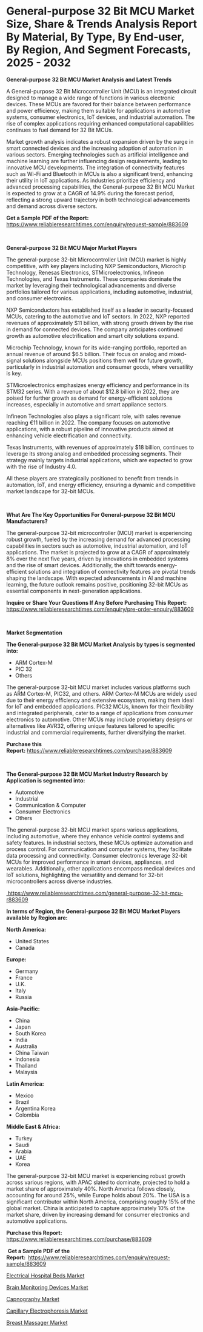 <p><h1>General-purpose 32 Bit MCU Market Size, Share & Trends Analysis Report By Material, By Type, By End-user, By Region, And Segment Forecasts, 2025 - 2032</h1></p><p><strong>General-purpose 32 Bit MCU Market Analysis and Latest Trends</strong></p>
<p><p>A General-purpose 32 Bit Microcontroller Unit (MCU) is an integrated circuit designed to manage a wide range of functions in various electronic devices. These MCUs are favored for their balance between performance and power efficiency, making them suitable for applications in automotive systems, consumer electronics, IoT devices, and industrial automation. The rise of complex applications requiring enhanced computational capabilities continues to fuel demand for 32 Bit MCUs.</p><p>Market growth analysis indicates a robust expansion driven by the surge in smart connected devices and the increasing adoption of automation in various sectors. Emerging technologies such as artificial intelligence and machine learning are further influencing design requirements, leading to innovative MCU developments. The integration of connectivity features such as Wi-Fi and Bluetooth in MCUs is also a significant trend, enhancing their utility in IoT applications. As industries prioritize efficiency and advanced processing capabilities, the General-purpose 32 Bit MCU Market is expected to grow at a CAGR of 14.9% during the forecast period, reflecting a strong upward trajectory in both technological advancements and demand across diverse sectors.</p></p>
<p><strong>Get a Sample PDF of the Report:&nbsp;</strong> <a href="https://www.reliableresearchtimes.com/enquiry/request-sample/883609?utm_campaign=3002&utm_medium=2&utm_source=Github&utm_content=ia&utm_term=11042025&utm_id=general-purpose-32-bit-mcu">https://www.reliableresearchtimes.com/enquiry/request-sample/883609</a></p>
<p>&nbsp;</p>
<p><strong>General-purpose 32 Bit MCU Major Market Players</strong></p>
<p><p>The general-purpose 32-bit Microcontroller Unit (MCU) market is highly competitive, with key players including NXP Semiconductors, Microchip Technology, Renesas Electronics, STMicroelectronics, Infineon Technologies, and Texas Instruments. These companies dominate the market by leveraging their technological advancements and diverse portfolios tailored for various applications, including automotive, industrial, and consumer electronics.</p><p>NXP Semiconductors has established itself as a leader in security-focused MCUs, catering to the automotive and IoT sectors. In 2022, NXP reported revenues of approximately $11 billion, with strong growth driven by the rise in demand for connected devices. The company anticipates continued growth as automotive electrification and smart city solutions expand.</p><p>Microchip Technology, known for its wide-ranging portfolio, reported an annual revenue of around $6.5 billion. Their focus on analog and mixed-signal solutions alongside MCUs positions them well for future growth, particularly in industrial automation and consumer goods, where versatility is key.</p><p>STMicroelectronics emphasizes energy efficiency and performance in its STM32 series. With a revenue of about $12.8 billion in 2022, they are poised for further growth as demand for energy-efficient solutions increases, especially in automotive and smart appliance sectors.</p><p>Infineon Technologies also plays a significant role, with sales revenue reaching €11 billion in 2022. The company focuses on automotive applications, with a robust pipeline of innovative products aimed at enhancing vehicle electrification and connectivity.</p><p>Texas Instruments, with revenues of approximately $18 billion, continues to leverage its strong analog and embedded processing segments. Their strategy mainly targets industrial applications, which are expected to grow with the rise of Industry 4.0.</p><p>All these players are strategically positioned to benefit from trends in automation, IoT, and energy efficiency, ensuring a dynamic and competitive market landscape for 32-bit MCUs.</p></p>
<p>&nbsp;</p>
<p><strong>What Are The Key Opportunities For General-purpose 32 Bit MCU Manufacturers?</strong></p>
<p><p>The general-purpose 32-bit microcontroller (MCU) market is experiencing robust growth, fueled by the increasing demand for advanced processing capabilities in sectors such as automotive, industrial automation, and IoT applications. The market is projected to grow at a CAGR of approximately 8% over the next five years, driven by innovations in embedded systems and the rise of smart devices. Additionally, the shift towards energy-efficient solutions and integration of connectivity features are pivotal trends shaping the landscape. With expected advancements in AI and machine learning, the future outlook remains positive, positioning 32-bit MCUs as essential components in next-generation applications.</p></p>
<p><strong>Inquire or Share Your Questions If Any Before Purchasing This Report:</strong> <a href="https://www.reliableresearchtimes.com/enquiry/pre-order-enquiry/883609?utm_campaign=3002&utm_medium=2&utm_source=Github&utm_content=ia&utm_term=11042025&utm_id=general-purpose-32-bit-mcu">https://www.reliableresearchtimes.com/enquiry/pre-order-enquiry/883609</a></p>
<p>&nbsp;</p>
<p><strong>Market Segmentation</strong></p>
<p><strong>The General-purpose 32 Bit MCU Market Analysis by types is segmented into:</strong></p>
<p><ul><li>ARM Cortex-M</li><li>PIC 32</li><li>Others</li></ul></p>
<p><p>The general-purpose 32-bit MCU market includes various platforms such as ARM Cortex-M, PIC32, and others. ARM Cortex-M MCUs are widely used due to their energy efficiency and extensive ecosystem, making them ideal for IoT and embedded applications. PIC32 MCUs, known for their flexibility and integrated peripherals, cater to a range of applications from consumer electronics to automotive. Other MCUs may include proprietary designs or alternatives like AVR32, offering unique features tailored to specific industrial and commercial requirements, further diversifying the market.</p></p>
<p><strong>Purchase this Report:&nbsp;</strong><a href="https://www.reliableresearchtimes.com/purchase/883609?utm_campaign=3002&utm_medium=2&utm_source=Github&utm_content=ia&utm_term=11042025&utm_id=general-purpose-32-bit-mcu">https://www.reliableresearchtimes.com/purchase/883609</a></p>
<p>&nbsp;</p>
<p><strong>The General-purpose 32 Bit MCU Market Industry Research by Application is segmented into:</strong></p>
<p><ul><li>Automotive</li><li>Industrial</li><li>Communication & Computer</li><li>Consumer Electronics</li><li>Others</li></ul></p>
<p><p>The general-purpose 32-bit MCU market spans various applications, including automotive, where they enhance vehicle control systems and safety features. In industrial sectors, these MCUs optimize automation and process control. For communication and computer systems, they facilitate data processing and connectivity. Consumer electronics leverage 32-bit MCUs for improved performance in smart devices, appliances, and wearables. Additionally, other applications encompass medical devices and IoT solutions, highlighting the versatility and demand for 32-bit microcontrollers across diverse industries.</p></p>
<p><a href="https://www.reliableresearchtimes.com/general-purpose-32-bit-mcu-r883609?utm_campaign=3002&utm_medium=2&utm_source=Github&utm_content=ia&utm_term=11042025&utm_id=general-purpose-32-bit-mcu">&nbsp;https://www.reliableresearchtimes.com/general-purpose-32-bit-mcu-r883609</a></p>
<p><strong>In terms of Region, the General-purpose 32 Bit MCU Market Players available by Region are:</strong></p>
<p>
    <p> <strong> North America: </strong>
        <ul>
            <li>United States</li>
            <li>Canada</li>
        </ul>
        </p> 
    <p> <strong> Europe: </strong>
        <ul>
            <li>Germany</li>
            <li>France</li>
            <li>U.K.</li>
            <li>Italy</li>
            <li>Russia</li>
        </ul>
        </p> 
    <p> <strong> Asia-Pacific: </strong>
        <ul>
            <li>China</li>
            <li>Japan</li>
            <li>South Korea</li>
            <li>India</li>
            <li>Australia</li>
            <li>China Taiwan</li>
            <li>Indonesia</li>
            <li>Thailand</li>
            <li>Malaysia</li>
        </ul>
        </p> 
    <p> <strong> Latin America: </strong>
        <ul>
            <li>Mexico</li>
            <li>Brazil</li>
            <li>Argentina Korea</li>
            <li>Colombia</li>
        </ul>
        </p> 
    <p> <strong> Middle East & Africa: </strong>
        <ul>
            <li>Turkey</li>
            <li>Saudi</li>
            <li>Arabia</li>
            <li>UAE</li>
            <li>Korea</li>
        </ul>
    </p>
    </p>
<p><p>The general-purpose 32-bit MCU market is experiencing robust growth across various regions, with APAC slated to dominate, projected to hold a market share of approximately 40%. North America follows closely, accounting for around 25%, while Europe holds about 20%. The USA is a significant contributor within North America, comprising roughly 15% of the global market. China is anticipated to capture approximately 10% of the market share, driven by increasing demand for consumer electronics and automotive applications.</p></p>
<p><strong>Purchase this Report: </strong><a href="https://www.reliableresearchtimes.com/purchase/883609?utm_campaign=3002&utm_medium=2&utm_source=Github&utm_content=ia&utm_term=11042025&utm_id=general-purpose-32-bit-mcu">https://www.reliableresearchtimes.com/purchase/883609</a></p>
<p>&nbsp;<strong>Get a Sample PDF of the Report:&nbsp;&nbsp;</strong><a href="https://www.reliableresearchtimes.com/enquiry/request-sample/883609?utm_campaign=3002&utm_medium=2&utm_source=Github&utm_content=ia&utm_term=11042025&utm_id=general-purpose-32-bit-mcu">https://www.reliableresearchtimes.com/enquiry/request-sample/883609</a></p>
<p><strong></strong></p>
<p><p><a href="https://www.linkedin.com/pulse/electrical-hospital-beds-market-insights-encompass-historical-d25qf?utm_campaign=3002&utm_medium=2&utm_source=Github&utm_content=ia&utm_term=11042025&utm_id=general-purpose-32-bit-mcu">Electrical Hospital Beds Market</a></p><p><a href="https://www.linkedin.com/pulse/brain-monitoring-devices-market-investigation-industry-ulhyc?utm_campaign=3002&utm_medium=2&utm_source=Github&utm_content=ia&utm_term=11042025&utm_id=general-purpose-32-bit-mcu">Brain Monitoring Devices Market</a></p><p><a href="https://www.linkedin.com/pulse/comprehensive-capnography-report-industry-analysis-growth-driven-ysqic?utm_campaign=3002&utm_medium=2&utm_source=Github&utm_content=ia&utm_term=11042025&utm_id=general-purpose-32-bit-mcu">Capnography Market</a></p><p><a href="https://www.linkedin.com/pulse/top-reasons-behind-capillary-electrophoresis-market-growth-133-grp3c?utm_campaign=3002&utm_medium=2&utm_source=Github&utm_content=ia&utm_term=11042025&utm_id=general-purpose-32-bit-mcu">Capillary Electrophoresis Market</a></p><p><a href="https://www.linkedin.com/pulse/breast-massager-market-growth-forecast-76-cagr-from-2025-2032-xjqge?utm_campaign=3002&utm_medium=2&utm_source=Github&utm_content=ia&utm_term=11042025&utm_id=general-purpose-32-bit-mcu">Breast Massager Market</a></p></p>